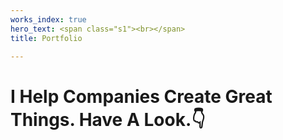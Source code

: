 ```yaml
---
works_index: true
hero_text: <span class="s1"><br></span>
title: Portfolio

---
```

<h1 class="lead">I Help Companies Create Great Things. <span class="outline">Have A Look.</span>👇  
  
</h1>

<WorksList />